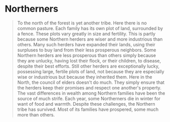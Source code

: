 # Northerners

<blockquote>
To the north of the forest is yet another tribe. Here there is no common pasture. Each family has its own plot of land, surrounded by a fence. These plots vary greatly in size and fertility. This is partly because some Northern herders are wiser and more industrious than others. Many such herders have expanded their lands, using their surpluses to buy land from their less prosperous neighbors. Some Northern herders are less prosperous than others simply because they are unlucky, having lost their flock, or their children, to disease, despite their best efforts. Still other herders are exceptionally lucky, possessing large, fertile plots of land, not because they are especially wise or industrious but because they inherited them. Here in the North, the council of elders doesn't do much. They simply ensure that the herders keep their promises and respect one another's property. The vast differences in wealth among Northern families have been the source of much strife. Each year, some Northerners die in winter for want of food and warmth. Despite these challenges, the Northern tribe has survived. Most of its families have prospered, some much more than others. 

</blockquote>